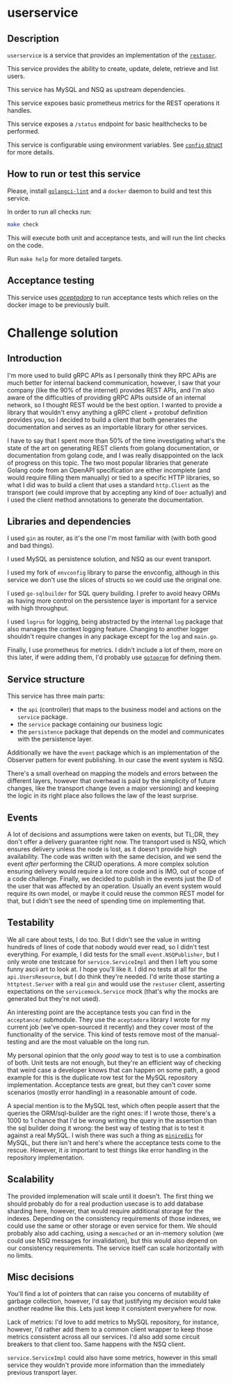 # userservice

## Description

`userservice` is a service that provides an implementation of the [`restuser`](https://github.com/a-faceit-candidate/restuser).

This service provides the ability to create, update, delete, retrieve and list users.

This service has MySQL and NSQ as upstream dependencies.

This service exposes basic prometheus metrics for the REST operations it handles.

This service exposes a `/status` endpoint for basic healthchecks to be performed.

This service is configurable using environment variables. 
See [`config` struct](./cmd/userservice/main.go) for more details.

## How to run or test this service

Please, install [`golangci-lint`](https://golangci-lint.run/usage/install/#local-installation) and a `docker` daemon to build and test this service.

In order to run all checks run:

```bash
make check
``` 

This will execute both unit and acceptance tests, and will run the lint checks on the code. 

Run `make help` for more detailed targets.

## Acceptance testing

This service uses [_aceptadora_](https://github.com/cabify/aceptadora) to run acceptance tests which relies on the docker image to be previously built.

# Challenge solution

## Introduction

I'm more used to build gRPC APIs as I personally think they RPC APIs are much better for internal backend communication, however, I saw that your company (like the 90% of the internet) provides REST APIs, and I'm also aware of the difficulties of providing gRPC APIs outside of an internal network, so I thought REST would be the best option.
I wanted to provide a library that wouldn't envy anything a gRPC client + protobuf definition provides you, so I decided to build a client that both generates the documentation and serves as an importable library for other services. 

I have to say that I spent more than 50% of the time investigating what's the state of the art on generating REST clients from golang documentation, or documentation from golang code, and I was really disappointed on the lack of progress on this topic.
The two most popular libraries that generate Golang code from an OpenAPI specification are either incomplete (and would require filling them manually) or tied to a specific HTTP libraries, so what I did was to build a client that uses a standard `http.Client` as the transport (we could improve that by accepting any kind of `Doer` actually) and I used the client method annotations to generate the documentation.

## Libraries and dependencies

I used `gin` as router, as it's the one I'm most familiar with (with both good and bad things).

I used MySQL as persistence solution, and NSQ as our event transport.

I used my fork of `envconfig` library to parse the envconfig, although in this service we don't use the slices of structs so we could use the original one.

I used `go-sqlbuilder` for SQL query building. I prefer to avoid heavy ORMs as having more control on the persistence layer is important for a service with high throughput.

I used `logrus` for logging, being abstracted by the internal `log` package that also manages the context logging feature. Changing to another logger shouldn't require changes in any package except for the `log` and `main.go`.

Finally, I use prometheus for metrics. I didn't include a lot of them, more on this later, if were adding them, I'd probably use [`gotoprom`](https://github.com/cabify/gotoprom) for defining them.

## Service structure

This service has three main parts: 
- the `api` (controller) that maps to the business model and actions on the `service` package.
- the `service` package containing our business logic
- the `persistence` package that depends on the model and communicates with the persistence layer.

Additionally we have the `event` package which is an implementation of the Observer pattern for event publishing. 
In our case the event system is NSQ.

There's a small overhead on mapping the models and errors between the different layers, however that overhead is paid by the simplicity of future changes, like the transport change (even a major versioning) and keeping the logic in its right place also follows the law of the least surprise.

## Events

A lot of decisions and assumptions were taken on events, but TL;DR, they don't offer a delivery guarantee right now. 
The transport used is NSQ, which ensures delivery unless the node is lost, as it doesn't provide high availability.
The code was written with the same decision, and we send the event _after_ performing the CRUD operations. 
A more complex solution ensuring delivery would require a lot more code and is IMO, out of scope of a code challenge.
Finally, we decided to publish in the events just the ID of the user that was affected by an operation.
Usually an event system would require its own model, or maybe it could reuse the common REST model for that, but I didn't see the need of spending time on implementing that.

## Testability

We all care about tests, I do too. 
But I didn't see the value in writing hundreds of lines of code that nobody would ever read, so I didn't test everything. 
For example, I did tests for the small `event.NSQPublisher`, but I only wrote one testcase for `service.ServiceImpl` and then I left you some funny ascii art to look at. 
I hope you'll like it.
I did no tests at all for the `api.UsersResource`, but I do think they're needed. 
I'd write those starting a `httptest.Server` with a real `gin` and would use the `restuser` client, asserting expectations on the `servicemock.Service` mock (that's why the mocks are generated but they're not used).

An interesting point are the acceptance tests you can find in the `acceptance/` submodule.
They use the `aceptadora` library I wrote for my current job (we've open-sourced it recently) and they cover most of the functionality of the service. 
This kind of tests remove most of the manual-testing and are the most valuable on the long run.

My personal opinion that the only _good_ way to test is to use a combination of both. 
Unit tests are not enough, but they're an efficient way of checking that weird case a developer knows that can happen on some path, a good example for this is the duplicate row test for the MySQL repository implementation.
Acceptance tests are great, but they can't cover some scenarios (mostly error handling) in a reasonable amount of code.

A special mention is to the MySQL test, which often people assert that the queries the ORM/sql-builder are the right ones: if I wrote those, there's a 1000 to 1 chance that I'd be wrong writing the query in the assertion than the sql builder doing it wrong: the best way of testing that is to test it against a real MySQL. 
I wish there was such a thing as [`miniredis`](https://github.com/alicebob/miniredis) for MySQL, but there isn't and here's where the acceptance tests come to the rescue. 
However, it _is_ important to test things like error handling in the repository implementation.

## Scalability

The provided implemenation will scale until it doesn't. 
The first thing we should probably do for a real production usecase is to add database sharding here, however, that would require additional storage for the indexes. 
Depending on the consistency requirements of those indexes, we could use the same or other storage or even service for them.
We should probably also add caching, using a `memcached` or an in-memory solution (we could use NSQ messages for invalidation), but this would also depend on our consistency requirements.
The service itself can scale horizontally with no limits.

## Misc decisions

You'll find a lot of pointers that can raise you concerns of mutability of garbage collection, however, I'd say that justifying my decision would take another readme like this. Lets just keep it consistent everywhere for now.

Lack of metrics: I'd love to add metrics to MySQL repository, for instance, however, I'd rather add them to a common client wrapper to keep those metrics consistent across all our services. I'd also add some circuit breakers to that client too. Same happens with the NSQ client. 

`service.ServiceImpl` could also have some metrics, however in this small service they wouldn't provide more information than the immediately previous transport layer.
